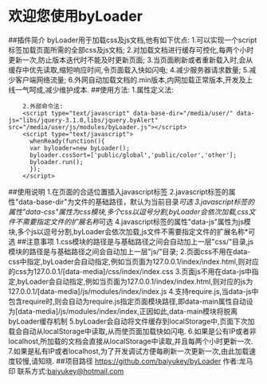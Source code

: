 欢迎您使用byLoader
===
##插件简介
        byLoader用于加载css及js文档,他有如下优点:
        1.可以实现一个script标签加载页面所需的全部css及js文档;
        2.对加载文档进行缓存可控化,每两个小时更新一次,防止版本迭代时不能及时更新页面;
        3.当页面刷新或者重新载入时,会从缓存中优先读取,缩短响应时间,令页面载入快如闪电;
        4.减少服务器请求数量;
        5.减少客户端网络流量;
        6.外网自动加载文档的.min版本,内网加载正常版本,开发及上线一气呵成,减少维护成本.
##使用方法:
        1.属性定义法:
        <script type="text/javascript" data-base-dir="/media/user/" data-css="public/global,public/color,other" data-js="libs/jquery-3.1.0,libs/jquery.byAlert" src="/media/user/js/modules/byLoader.min.js"></script>
        
        2.外部命令法:
        <script type="text/javascript" data-base-dir="/media/user/" data-js="libs/jquery-3.1.0,libs/jquery.byAlert" src="/media/user/js/modules/byLoader.js"></script>
        <script type="text/javascript">
          whenReady(function(){
          var byloader=new byLoader();
          byloader.cssSort=['public/global','public/color','other'];
          byloader.run();
          });
        </script>
##使用说明
        1.在页面的合适位置插入javascript标签
        2.javascript标签的属性"data-base-dir"为文件的基础路径，默认为当前目录*可选
        3.javascript标签的属性"data-css"属性为css模块,多个css以逗号分割,byLoader会依次加载,css文件不需要指定文件的扩展名称*可选
        4.javascript标签的属性"data-js"属性为js模块,多个js以逗号分割,byLoader会依次加载,js文件不需要指定文件的扩展名称*可选
##注意事项
        1.css模块的路径是与基础路径之间会自动加上一层"css/"目录,js模块的路径是与基础路径之间会自动加上一层"js/"目录;
        2.页面css不用在data-css中指定,byLoader会自动指定,例如当页面为127.0.0.1/index/index.html,则对应的css为127.0.0.1/[data-media]/css/index/index.css
        3.页面js不用在data-js中指定,byLoader会自动指定,例如当页面为127.0.0.1/index/index.html,则对应的js为127.0.0.1/[data-media]/js/modules/index/index.js
        4.支持require.js,当data-js中包含require时,则会自动为require.js指定页面模块路径,即data-main属性自动设为[data-media]/js/modules/index/index,正因如此,data-main模块将脱离byLoader缓存机制
        5.byLoader会自动将文件缓存到localStorage中,页面下次加载会自动从localStorage中读取,从而使页面加载快如闪电.
        6.如果是公有IP或者非localhost,所加载的文档会直接从localStorage中读取,并且每两个小时更新一次.
        7.如果是私有IP或者localhost,为了开发调试方便每刷新一次更新一次,由此加载速度较慢,请知晓.
##项目路径
        https://github.com/baiyukey/byLoader
        作者:龙马印
        联系方式:baiyukey@hotmail.com
